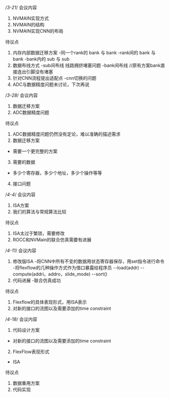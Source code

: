 /*3-21*/
会议内容
1. NVMAIN实现方式
2. NVMAIN的结构
3. NVMAIN实现CNN的布局

待议点
1. 内存内部数据迁移方案
-同一个rank的 bank 与 bank
-rank间的 bank 与 bank
-bank内的 sub 与 sub
2. 数据布线方式
-sub间布线 线路拥挤堵塞问题
-bank间布线 //原有方案bank直接连出引脚没有堵塞
3. 针对CNN流程提出适配点
-cnn切换的问题
4. ADC与数据精度问题未讨论，下次再说

/*3-28*/
会议内容
1. 数据迁移方案
2. ADC数据精度问题

待议点
1. ADC数据精度问题仍然没有定论，难以准确的描述需求
2. 数据迁移方案
- 需要一个更完整的方案
3. 需要的数据
- 多少个寄存器，多少个地址，多少个操作等等
4. 接口问题

/*4-4*/
会议内容
1. ISA方案
2. 我们的算法与常规算法比较

待议点
1. ISA太过于繁琐，需要修改
2. ROCC和NVMain的联合仿真需要有进展

/*4-11*/
会议内容
1. 修改版ISA
-将CNN中所有不变的数据用状态寄存器保存，用set指令进行命令
-将flexflow的几种操作方式作为借口暴露给程序员
--load(addr)
--compute(addri，addro，slide_mode)
--sort()
2. 代码进展
-联合仿真成功

待议点
1. Flexflow的具体表现形式，用ISA表示
2. 对新的接口的流图以及需要添加的time constraint

/*4-18*/
会议内容
1. 代码设计方案
- 对新的接口的流图以及需要添加的time constraint
2. FlexFlow表现形式
- ISA

待议点
1. 数据重用方案
2. 代码实现